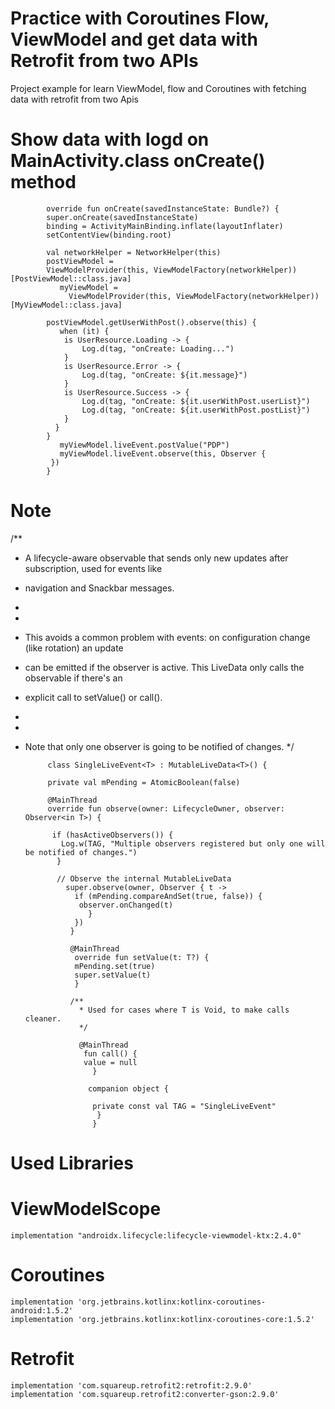 # Practice with Coroutines Flow, ViewModel and get data with Retrofit from two APIs
 Project example for learn ViewModel, flow and Coroutines with fetching data with retrofit from two Apis


# Show data with logd on MainActivity.class onCreate() method

            override fun onCreate(savedInstanceState: Bundle?) {
            super.onCreate(savedInstanceState)
            binding = ActivityMainBinding.inflate(layoutInflater)
            setContentView(binding.root)

            val networkHelper = NetworkHelper(this)
            postViewModel =
            ViewModelProvider(this, ViewModelFactory(networkHelper))[PostViewModel::class.java]
               myViewModel =
                 ViewModelProvider(this, ViewModelFactory(networkHelper))[MyViewModel::class.java]

            postViewModel.getUserWithPost().observe(this) {
               when (it) {
                is UserResource.Loading -> {
                    Log.d(tag, "onCreate: Loading...")
                }
                is UserResource.Error -> {
                    Log.d(tag, "onCreate: ${it.message}")
                }
                is UserResource.Success -> {
                    Log.d(tag, "onCreate: ${it.userWithPost.userList}")
                    Log.d(tag, "onCreate: ${it.userWithPost.postList}")
                }
              }
            }
               myViewModel.liveEvent.postValue("PDP")
               myViewModel.liveEvent.observe(this, Observer {
             })
            }
# Note 

/**
 * A lifecycle-aware observable that sends only new updates after subscription, used for events like
 * navigation and Snackbar messages.
 *
 *
 * This avoids a common problem with events: on configuration change (like rotation) an update
 * can be emitted if the observer is active. This LiveData only calls the observable if there's an
 * explicit call to setValue() or call().
 *
 *
 * Note that only one observer is going to be notified of changes.
 */


            class SingleLiveEvent<T> : MutableLiveData<T>() {
  
            private val mPending = AtomicBoolean(false)

            @MainThread
            override fun observe(owner: LifecycleOwner, observer: Observer<in T>) {

             if (hasActiveObservers()) {
               Log.w(TAG, "Multiple observers registered but only one will be notified of changes.")
              }

              // Observe the internal MutableLiveData
                super.observe(owner, Observer { t ->
                  if (mPending.compareAndSet(true, false)) {
                   observer.onChanged(t)
                     }
                  })
                 }

                 @MainThread
                  override fun setValue(t: T?) {
                  mPending.set(true)
                  super.setValue(t)
                  }

                 /**
                   * Used for cases where T is Void, to make calls cleaner.
                   */
       
                   @MainThread
                    fun call() {
                    value = null
                      }

                     companion object {

                      private const val TAG = "SingleLiveEvent"
                       }
                      }

  

# Used Libraries
  # ViewModelScope
    implementation "androidx.lifecycle:lifecycle-viewmodel-ktx:2.4.0"

 # Coroutines
    implementation 'org.jetbrains.kotlinx:kotlinx-coroutines-android:1.5.2'
    implementation 'org.jetbrains.kotlinx:kotlinx-coroutines-core:1.5.2'

  # Retrofit
    implementation 'com.squareup.retrofit2:retrofit:2.9.0'
    implementation 'com.squareup.retrofit2:converter-gson:2.9.0'
